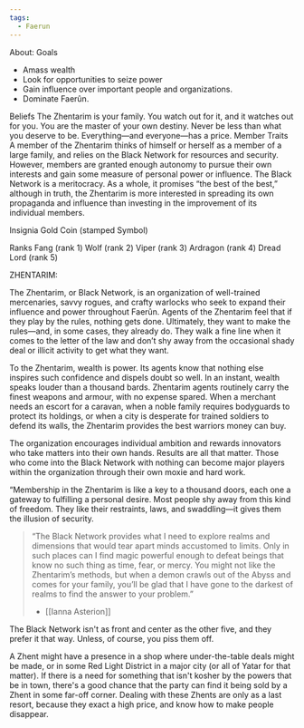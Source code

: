 ```yaml
---
tags:
  - Faerun
---
```


About:
Goals
- Amass wealth
- Look for opportunities to seize power
- Gain influence over important people and organizations.
- Dominate Faerûn.

Beliefs
The Zhentarim is your family. You watch out for it, and it watches out for you.
You are the master of your own destiny. Never be less than what you deserve to be.
Everything—and everyone—has a price.
Member Traits
A member of the Zhentarim thinks of himself or herself as a member of a large family, and relies on the Black Network for resources and security. However, members are granted enough autonomy to pursue their own interests and gain some measure of personal power or influence. The Black Network is a meritocracy. As a whole, it promises “the best of the best,” although in truth, the Zhentarim is more interested in spreading its own propaganda and influence than investing in the improvement of its individual members.

Insignia
Gold Coin (stamped Symbol)

Ranks
Fang (rank 1)
Wolf (rank 2)
Viper (rank 3)
Ardragon (rank 4)
Dread Lord (rank 5)

ZHENTARIM:

The Zhentarim, or Black Network, is an organization of well-trained mercenaries, savvy rogues, and crafty warlocks who seek to expand their influence and power throughout Faerûn. Agents of the Zhentarim feel that if they play by the rules, nothing gets done. Ultimately, they want to make the rules—and, in some cases, they already do. They walk a fine line when it comes to the letter of the law and don’t shy away from the occasional shady deal or illicit activity to get what they want.

To the Zhentarim, wealth is power. Its agents know that nothing else inspires such confidence and dispels doubt so well. In an instant, wealth speaks louder than a thousand bards. Zhentarim agents routinely carry the finest weapons and armour, with no expense spared. When a merchant needs an escort for a caravan, when a noble family requires bodyguards to protect its holdings, or when a city is desperate for trained soldiers to defend its walls, the Zhentarim provides the best warriors money can buy.

The organization encourages individual ambition and rewards innovators who take matters into their own hands. Results are all that matter. Those who come into the Black Network with nothing can become major players within the organization through their own moxie and hard work.

“Membership in the Zhentarim is like a key to a thousand doors, each one a gateway to fulfilling a personal desire. Most people shy away from this kind of freedom. They like their restraints, laws, and swaddling—it gives them the illusion of security.


> “The Black Network provides what I need to explore realms and dimensions that would tear apart minds accustomed to limits. Only in such places can I find magic powerful enough to defeat beings that know no such thing as time, fear, or mercy. You might not like the Zhentarim’s methods, but when a demon crawls out of the Abyss and comes for your family, you’ll be glad that I have gone to the darkest of realms to find the answer to your problem.”
> - [[Ianna Asterion]]


The Black Network isn't as front and center as the other five, and they prefer it that way. Unless, of course, you piss them off.

A Zhent might have a presence in a shop where under-the-table deals might be made, or in some Red Light District in a major city (or all of Yatar for that matter). If there is a need for something that isn't kosher by the powers that be in town, there's a good chance that the party can find it being sold by a Zhent in some far-off corner. Dealing with these Zhents are only as a last resort, because they exact a high price, and know how to make people disappear.